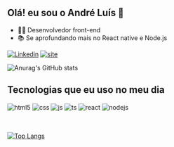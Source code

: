 ## Olá! eu sou o André Luís 👋

- 👨‍💻 Desenvolvedor front-end
- 📚 Se aprofundando mais no React native e Node.js


[![ Linkedin ](https://img.shields.io/badge/LinkedIn-0077B5?style=for-the-badge&logo=linkedin&logoColor=white)](https://www.linkedin.com/in/andre-nascimentocb1/)
[![ site ](https://img.shields.io/badge/website-000000?style=for-the-badge&logo=About.me&logoColor=white)]()


![Anurag's GitHub stats](https://github-readme-stats.vercel.app/api?username=Andre-luis-CN&show_icons=true&theme=transparent)
##  Tecnologias que eu uso no meu dia
<div style="display: inline_block">
  <img align="center" alt="html5" src="https://img.shields.io/badge/HTML5-E34F26?style=for-the-badge&logo=html5&logoColor=white" />
  <img align="center" alt="css" src="https://img.shields.io/badge/CSS3-1572B6?style=for-the-badge&logo=css3&logoColor=white" />
  <img align="center" alt="js" src="https://img.shields.io/badge/JavaScript-F7DF1E?style=for-the-badge&logo=javascript&logoColor=black" />
  <img align="center" alt="ts" src="https://img.shields.io/badge/TypeScript-007ACC?style=for-the-badge&logo=typescript&logoColor=white" />
  <img align="center" alt="react" src="https://img.shields.io/badge/React-20232A?style=for-the-badge&logo=react&logoColor=61DAFB" />
  <img align="center" alt="nodejs" src="https://img.shields.io/badge/Node.js-43853D?style=for-the-badge&logo=node.js&logoColor=white" />
</div>
<br></br>

[![Top Langs](https://github-readme-stats.vercel.app/api/top-langs/?username=Andre-luis-CN&layout=compact)](https://github.com/anuraghazra/github-readme-stats)

